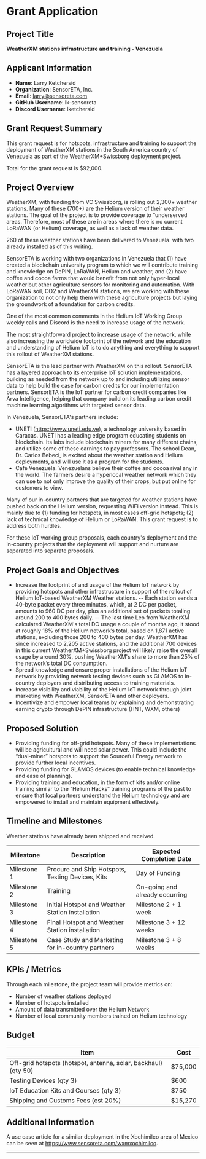 # Grant Application

## Project Title
**WeatherXM stations infrastructure and training - Venezuela**

## Applicant Information
- **Name**: Larry Ketchersid
- **Organization**: SensorETA, Inc.
- **Email**: larry@sensoreta.com
- **GitHub Username**: lk-sensoreta
- **Discord Username**: lketchersid

## Grant Request Summary
This grant request is for hotspots, infrastructure and training to support the deployment of WeatherXM stations in the South America country of Venezuela as part of the WeatherXM+Swissborg deployment project. 

Total for the grant request is $92,000.

## Project Overview
WeatherXM, with funding from VC Swissborg, is rolling out 2,300+ weather stations. Many of these (700+) are the Helium version of their weather stations. The goal of the project is to provide coverage to “underserved areas. Therefore, most of these are in areas where there is no current LoRaWAN (or Helium) coverage, as well as a lack of weather data.

260 of these weather stations have been delivered to Venezuela. with two already installed as of this writing.

SensorETA is working with two organizations in Venezuela that (1) have created a blockchain university program to which we will contribute training and knowledge on DePIN, LoRaWAN, Helium and weather, and (2) have coffee and cocoa farms that would benefit from not only hyper-local weather but other agriculture sensors for monitoring and automation. With LoRaWAN soil, CO2 and WeatherXM stations, we are working with these organization to not only help them with these agriculture projects but laying the groundwork of a foundation for carbon credits.

One of the most common comments in the Helium IoT Working Group weekly calls and Discord is the need to increase usage of the network.

The most straightforward project to increase usage of the network, while also increasing the worldwide footprint of the network and the education and understanding of Helium IoT is to do anything and everything to support this rollout of WeatherXM stations.

SensorETA is the lead partner with WeatherXM on this rollout. SensorETA has a layered approach to its enterprise IoT solution implementations, building as needed from the network up to and including utilizing sensor data to help build the case for carbon credits for our implementation partners. SensorETA is the IoT partner for carbon credit companies like Arva Intelligence, helping that company build on its leading carbon credit machine learning algorithms with targeted sensor data.

In Venezuela, SensorETA's partners include:
- UNETI (https://www.uneti.edu.ve), a technology university based in Caracas. UNETI has a leading edge program educating students on blockchain. Its labs include blockchain miners for many different chains, and utilize some of these earnings to pay professors. The school Dean, Dr. Carlos Bebeci, is excited about the weather station and Helium deployments, and will use it as a program for the students. 
- Café Venezuela. Venezuelans believe their coffee and cocoa rival any in the world. The farmers desire a hyperlocal weather network which they can use to not only improve the quality of their crops, but put online for customers to view.

Many of our in-country partners that are targeted for weather stations have pushed back on the Helium version, requesting WiFi version instead. This is mainly due to (1) funding for hotspots, in most cases off-grid hotspots; (2) lack of technical knowledge of Helium or LoRaWAN. This grant request is to address both hurdles.

For these IoT working group proposals, each country's deployment and the in-country projects that the deployment will support and nurture are separated into separate proposals.

## Project Goals and Objectives
- Increase the footprint of and usage of the Helium IoT network by providing hotspots and other infrastructure in support of the rollout of Helium IoT-based WeatherXM Weather stations.
-- Each station sends a 40-byte packet every three minutes, which, at 2 DC per packet, amounts to 960 DC per day, plus an additional set of packets totaling around 200 to 400 bytes daily.
-- The last time Leo from WeatherXM calculated WeatherXM's total DC usage a couple of months ago, it stood at roughly 18% of the Helium network’s total, based on 1,871 active stations, excluding those 200 to 400 bytes per day. WeatherXM has since increased to 2,205 active stations, and the additional 700 devices in this current WeatherXM+Swissborg project will likely raise the overall usage by around 30%, pushing WeatherXM's share to more than 25% of the network’s total DC consumption. 
- Spread knowledge and ensure proper installations of the Helium IoT network by providing network testing devices such as GLAMOS to in-country deployers and distributing access to training materials.
- Increase visibility and viability of the Helium IoT network through joint marketing with WeatherXM, SensorETA and other deployers.
- Incentivize and empower local teams by explaining and demonstrating earning crypto through DePIN infrastructure (HNT, WXM, others)

## Proposed Solution
- Providing funding for off-grid hotspots. Many of these implementations will be agricultural and will need solar power. This could include the “dual-miner” hotspots to support the Sourceful Energy network to provide further local incentives.
- Providing funding for GLAMOS devices (to enable technical knowledge and ease of planning).
- Providing training and education, in the form of kits and/or online training similar to the “Helium Hacks” training programs of the past to ensure that local partners understand the Helium technology and are empowered to install and maintain equipment effectively.

## Timeline and Milestones
Weather stations have already been shipped and received.

| Milestone | Description | Expected Completion Date |
| --------- | ----------- | ------------------------ |
| Milestone 1 | Procure and Ship Hotspots, Testing Devices, Kits | Day of Funding |
| Milestone 2 | Training | On-going and already occurring |
| Milestone 3 | Initial Hotspot and Weather Station installation | Milestone 2 + 1 week |
| Milestone 4 | Final Hotspot and Weather Station installation | Milestone 3 + 12 weeks |
| Milestone 5 | Case Study and Marketing for in-country partners | Milestone 3 + 8 weeks |

## KPIs / Metrics

Through each milestone, the project team will provide metrics on:
- Number of weather stations deployed
- Number of hotspots installed
- Amount of data transmitted over the Helium Network
- Number of local community members trained on Helium technology

## Budget

| Item | Cost |
| ---- | ---- |
| Off-grid hotspots (hotspot, antenna, solar, backhaul) (qty 50) | $75,000 | 
| Testing Devices (qty 3) | $600 |
| IoT Education Kits and Courses (qty 3) | $750 |
| Shipping and Customs Fees (est 20%) | $15,270

## Additional Information
A use case article for a similar deployment in the Xochimilco area of Mexico can be seen at https://www.sensoreta.com/wxmxochimilco.

---